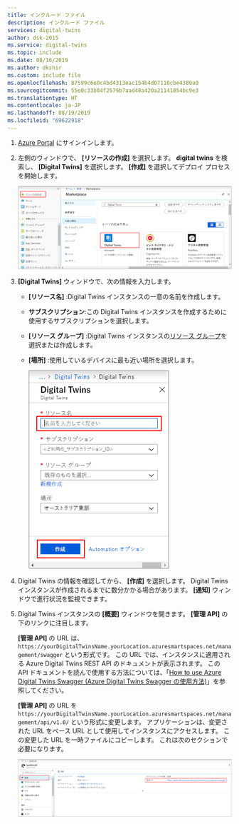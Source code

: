 ```yaml
---
title: インクルード ファイル
description: インクルード ファイル
services: digital-twins
author: dsk-2015
ms.service: digital-twins
ms.topic: include
ms.date: 08/16/2019
ms.author: dkshir
ms.custom: include file
ms.openlocfilehash: 87599c6e0c4bd4313eac154b4d07110cbe4389a0
ms.sourcegitcommit: 55e0c33b84f2579b7aad48a420a21141854bc9e3
ms.translationtype: HT
ms.contentlocale: ja-JP
ms.lasthandoff: 08/19/2019
ms.locfileid: "69622918"
---
```

1. [Azure Portal](https://portal.azure.com) にサインインします。

1. 左側のウィンドウで、 **[リソースの作成]** を選択します。 **digital twins** を検索し、 **[Digital Twins]** を選択します。 **[作成]** を選択してデプロイ プロセスを開始します。

   ![新しい Digital Twins インスタンスを作成するための選択](./media/create-digital-twins-portal/create-digital-twins.png)

1. **[Digital Twins]** ウィンドウで、次の情報を入力します。
   * **[リソース名]** :Digital Twins インスタンスの一意の名前を作成します。
   * **サブスクリプション**:この Digital Twins インスタンスを作成するために使用するサブスクリプションを選択します。 
   * **[リソース グループ]** :Digital Twins インスタンスの[リソース グループ](https://docs.microsoft.com/azure/azure-resource-manager/resource-group-overview#resource-groups)を選択または作成します。
   * **[場所]** :使用しているデバイスに最も近い場所を選択します。

     ![情報が入力されている [Digital Twins] ウィンドウ](./media/create-digital-twins-portal/create-digital-twins-param.png)

1. Digital Twins の情報を確認してから、 **[作成]** を選択します。 Digital Twins インスタンスが作成されるまでに数分かかる場合があります。 **[通知]** ウィンドウで進行状況を監視できます。

1. Digital Twins インスタンスの **[概要]** ウィンドウを開きます。 **[管理 API]** の下のリンクに注目します。

   **[管理 API]** の URL は、`https://yourDigitalTwinsName.yourLocation.azuresmartspaces.net/management/swagger` という形式です。 この URL では、インスタンスに適用される Azure Digital Twins REST API のドキュメントが表示されます。 この API ドキュメントを読んで使用する方法については、「[How to use Azure Digital Twins Swagger (Azure Digital Twins Swagger の使用方法)](../articles/digital-twins/how-to-use-swagger.md)」を参照してください。

    **[管理 API]** の URL を `https://yourDigitalTwinsName.yourLocation.azuresmartspaces.net/management/api/v1.0/` という形式に変更します。 アプリケーションは、変更された URL をベース URL として使用してインスタンスにアクセスします。 この変更した URL を一時ファイルにコピーします。 これは次のセクションで必要になります。

    ![管理 API](./media/create-digital-twins-portal/digital-twins-management-api.png)